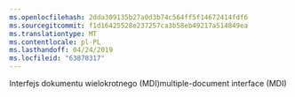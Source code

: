 ```yaml
---
ms.openlocfilehash: 2dda309135b27a0d3b74c564ff5f14672414fdf6
ms.sourcegitcommit: f1d16425528e237257ca3b58eb49217a514849ea
ms.translationtype: MT
ms.contentlocale: pl-PL
ms.lasthandoff: 04/24/2019
ms.locfileid: "63878317"
---
```

<span data-ttu-id="f49c3-101">Interfejs dokumentu wielokrotnego (MDI)</span><span class="sxs-lookup"><span data-stu-id="f49c3-101">multiple-document interface (MDI)</span></span>